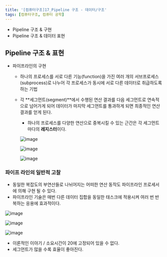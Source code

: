 ```yaml
---
title: '[컴퓨터구조]17_Pipeline 구조 - 데이터/구조'
tags: [컴퓨터구조, 컴퓨터 공학]
---
```


- Pipeline 구조 & 구현
- Pipeline 구조 & 데이터 표현

## Pipeline 구조 & 표현

- 파이프라인의 구현

  - 하나의 프로세스를 서로 다른 기능(function)을 가진 여러 개의 서브프로세스(subprocess)로 나누어 각 프로세스가 동시에 서로 다른 데이터로 취급하도록 하는 기법

  - 각 **세그먼트(segment)**에서 수행된 연산 결과를 다음 세그먼트로 연속적으로 넘어가게 되어 데이터가 마지막 세그먼트를 통과하게 되면 최종적인 연산 결과를 얻게 된다.

    - 하나의 프로세스를 다양한 연산으로 중복시킬 수 있는 근간은 각 세그먼트마다의 **레지스터**이다.

    ![image](https://user-images.githubusercontent.com/53068706/119138500-eb38a080-ba7c-11eb-9b9e-d512471d3083.png)

    ![image](https://user-images.githubusercontent.com/53068706/119138681-17542180-ba7d-11eb-8547-b5e2b93c383b.png)

    ![image](https://user-images.githubusercontent.com/53068706/119138746-2cc94b80-ba7d-11eb-9bf1-2b718eb937d5.png)

### 파이프 라인의 일반적 고찰

- 동일한 복잡도의 부연산들로 나뉘어지는 어떠한 연산 동작도 파이프라인 프로세서에 의해 구현 될 수 있다.
- 파이프라인 기술은 매번 다른 데이터 집합을 동일한 태스크에 적용시켜 여러 번 반복하는 응용에 효과적이다.

![image](https://user-images.githubusercontent.com/53068706/119147642-bdf0f000-ba86-11eb-8529-9fd242c25e83.png)

![image](https://user-images.githubusercontent.com/53068706/119148123-2c35b280-ba87-11eb-94b2-d0ea5f3939c2.png)

![image](https://user-images.githubusercontent.com/53068706/119148377-61da9b80-ba87-11eb-923a-83ce813d8e49.png)

- 이론적인 이야기 / 소요시간이 20에 고정되어 있을 수 없다.
- 세그먼트가 많을 수록 효율이 좋아진다.
